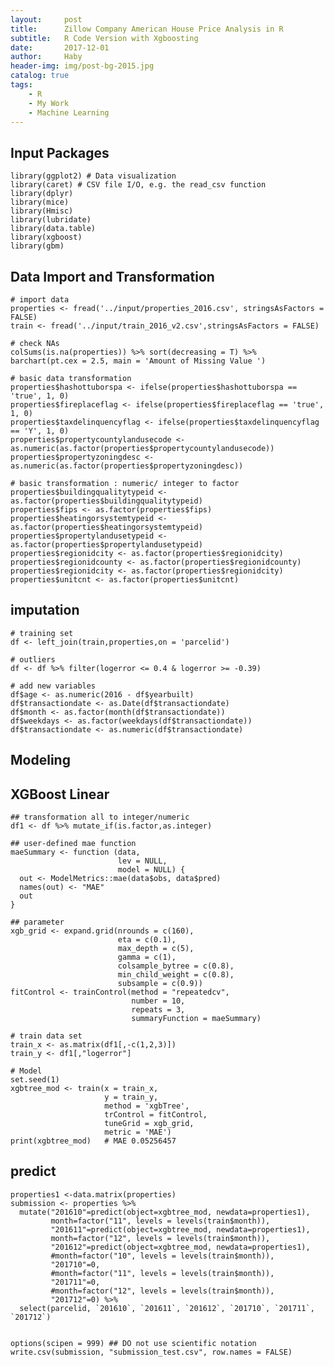 ```yaml
---
layout:     post
title:      Zillow Company American House Price Analysis in R
subtitle:   R Code Version with Xgboosting
date:       2017-12-01
author:     Haby
header-img: img/post-bg-2015.jpg
catalog: true
tags:
    - R
    - My Work
    - Machine Learning
---
```


## Input Packages

    library(ggplot2) # Data visualization
    library(caret) # CSV file I/O, e.g. the read_csv function
    library(dplyr)
    library(mice)
    library(Hmisc)
    library(lubridate)
    library(data.table)
    library(xgboost)
    library(gbm)

## Data Import and Transformation

    # import data
    properties <- fread('../input/properties_2016.csv', stringsAsFactors = FALSE)
    train <- fread('../input/train_2016_v2.csv',stringsAsFactors = FALSE)

    # check NAs
    colSums(is.na(properties)) %>% sort(decreasing = T) %>% barchart(pt.cex = 2.5, main = 'Amount of Missing Value ')

    # basic data transformation
    properties$hashottuborspa <- ifelse(properties$hashottuborspa == 'true', 1, 0)
    properties$fireplaceflag <- ifelse(properties$fireplaceflag == 'true', 1, 0)
    properties$taxdelinquencyflag <- ifelse(properties$taxdelinquencyflag == 'Y', 1, 0)
    properties$propertycountylandusecode <- as.numeric(as.factor(properties$propertycountylandusecode))
    properties$propertyzoningdesc <- as.numeric(as.factor(properties$propertyzoningdesc))

    # basic transformation : numeric/ integer to factor
    properties$buildingqualitytypeid <- as.factor(properties$buildingqualitytypeid)
    properties$fips <- as.factor(properties$fips)
    properties$heatingorsystemtypeid <- as.factor(properties$heatingorsystemtypeid)
    properties$propertylandusetypeid <- as.factor(properties$propertylandusetypeid)
    properties$regionidcity <- as.factor(properties$regionidcity)
    properties$regionidcounty <- as.factor(properties$regionidcounty)
    properties$regionidcity <- as.factor(properties$regionidcity)
    properties$unitcnt <- as.factor(properties$unitcnt)



## imputation           


    # training set
    df <- left_join(train,properties,on = 'parcelid')

    # outliers
    df <- df %>% filter(logerror <= 0.4 & logerror >= -0.39)

    # add new variables
    df$age <- as.numeric(2016 - df$yearbuilt)
    df$transactiondate <- as.Date(df$transactiondate)
    df$month <- as.factor(month(df$transactiondate))
    df$weekdays <- as.factor(weekdays(df$transactiondate))
    df$transactiondate <- as.numeric(df$transactiondate)


## Modeling


## XGBoost Linear

    ## transformation all to integer/numeric
    df1 <- df %>% mutate_if(is.factor,as.integer)

    ## user-defined mae function
    maeSummary <- function (data,
                            lev = NULL,
                            model = NULL) {
      out <- ModelMetrics::mae(data$obs, data$pred)  
      names(out) <- "MAE"
      out
    }

    ## parameter
    xgb_grid <- expand.grid(nrounds = c(160),
                            eta = c(0.1),
                            max_depth = c(5),
                            gamma = c(1),
                            colsample_bytree = c(0.8),
                            min_child_weight = c(0.8),
                            subsample = c(0.9))
    fitControl <- trainControl(method = "repeatedcv",
                               number = 10,
                               repeats = 3,
                               summaryFunction = maeSummary)

    # train data set
    train_x <- as.matrix(df1[,-c(1,2,3)])
    train_y <- df1[,"logerror"]

    # Model
    set.seed(1)
    xgbtree_mod <- train(x = train_x,
                         y = train_y,
                         method = 'xgbTree',
                         trControl = fitControl,
                         tuneGrid = xgb_grid,
                         metric = 'MAE')
    print(xgbtree_mod)   # MAE 0.05256457


## predict
    properties1 <-data.matrix(properties)
    submission <- properties %>%
      mutate("201610"=predict(object=xgbtree_mod, newdata=properties1),
             month=factor("11", levels = levels(train$month)),
             "201611"=predict(object=xgbtree_mod, newdata=properties1),
             month=factor("12", levels = levels(train$month)),
             "201612"=predict(object=xgbtree_mod, newdata=properties1),
             #month=factor("10", levels = levels(train$month)),
             "201710"=0,
             #month=factor("11", levels = levels(train$month)),
             "201711"=0,
             #month=factor("12", levels = levels(train$month)),
             "201712"=0) %>%
      select(parcelid, `201610`, `201611`, `201612`, `201710`, `201711`, `201712`)


    options(scipen = 999) ## DO not use scientific notation
    write.csv(submission, "submission_test.csv", row.names = FALSE)
